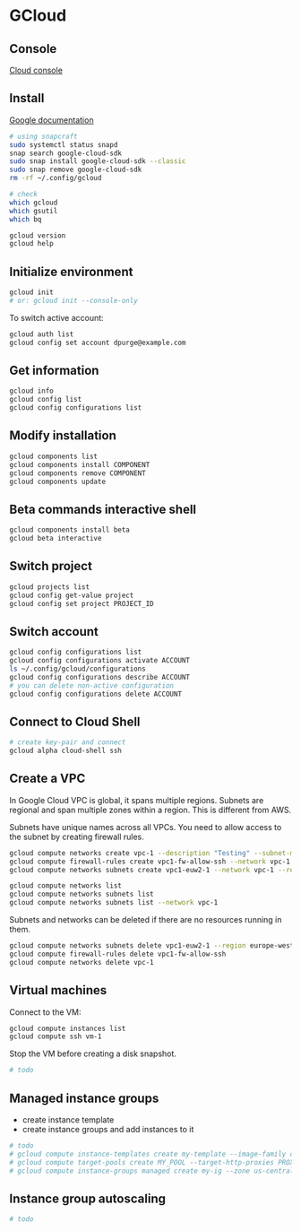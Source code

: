 # GCloud

## Console

[Cloud console](https://console.cloud.google.com/)

## Install

[Google documentation](https://cloud.google.com/sdk/docs/install-sdk)

```sh
# using snapcraft
sudo systemctl status snapd
snap search google-cloud-sdk
sudo snap install google-cloud-sdk --classic
sudo snap remove google-cloud-sdk
rm -rf ~/.config/gcloud

# check
which gcloud
which gsutil
which bq

gcloud version
gcloud help
```

## Initialize environment

```sh
gcloud init 
# or: gcloud init --console-only
```

To switch active account:

```sh
gcloud auth list
gcloud config set account dpurge@example.com
```

## Get information

```sh
gcloud info
gcloud config list
gcloud config configurations list
```

## Modify installation

```sh
gcloud components list
gcloud components install COMPONENT
gcloud components remove COMPONENT
gcloud components update
```

## Beta commands interactive shell

```sh
gcloud components install beta
gcloud beta interactive
```

## Switch project

```sh
gcloud projects list
gcloud config get-value project
gcloud config set project PROJECT_ID
```

## Switch account

```sh
gcloud config configurations list
gcloud config configurations activate ACCOUNT
ls ~/.config/gcloud/configurations
gcloud config configurations describe ACCOUNT
# you can delete non-active configuration
gcloud config configurations delete ACCOUNT
```

## Connect to Cloud Shell

```sh
# create key-pair and connect
gcloud alpha cloud-shell ssh
```

## Create a VPC

In Google Cloud VPC is global, it spans multiple regions.
Subnets are regional and span multiple zones within a region.
This is different from AWS.

Subnets have unique names across all VPCs.
You need to allow access to the subnet by creating firewall rules.

```sh
gcloud compute networks create vpc-1 --description "Testing" --subnet-mode custom
gcloud compute firewall-rules create vpc1-fw-allow-ssh --network vpc-1 --allow tcp:22
gcloud compute networks subnets create vpc1-euw2-1 --network vpc-1 --region europe-west2 --range 10.0.1.0/24

gcloud compute networks list
gcloud compute networks subnets list
gcloud compute networks subnets list --network vpc-1
```

Subnets and networks can be deleted if there are no resources running in them.

```sh
gcloud compute networks subnets delete vpc1-euw2-1 --region europe-west2
gcloud compute firewall-rules delete vpc1-fw-allow-ssh
gcloud compute networks delete vpc-1
```

## Virtual machines

Connect to the VM:

```sh
gcloud compute instances list
gcloud compute ssh vm-1
```

Stop the VM before creating a disk snapshot.

```sh
# todo
```

## Managed instance groups

- create instance template
- create instance groups and add instances to it

```sh
# todo
# gcloud compute instance-templates create my-template --image-family centos-7 --machine-type f2-micro
# gcloud compute target-pools create MY_POOL --target-http-proxies PROXY
# gcloud compute instance-groups managed create my-ig --zone us-central1-a —target-size TARGET_SIZE
```

## Instance group autoscaling

```sh
# todo
```
